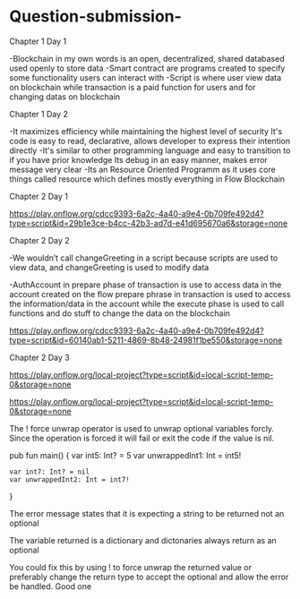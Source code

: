 # Question-submission-


 Chapter 1 Day 1

-Blockchain in my own words is an open, decentralized, shared databased used openly to store data -Smart contract are programs created to specify some functionality users can interact with -Script is where user view data on blockchain while transaction is a paid function for users and for changing datas on blockchain 

Chapter 1 Day 2

-It maximizes efficiency while maintaining the highest level of security It's code is easy to read, declarative, allows developer to express their intention directly -It's similar to other programming language and easy to transition to if you have prior knowledge Its debug in an easy manner, makes error message very clear -Its an Resource Oriented Programm as it uses core things called resource which defines mostly everything in Flow Blockchain

Chapter 2 Day 1

https://play.onflow.org/cdcc9393-6a2c-4a40-a9e4-0b709fe492d4?type=script&id=29b1e3ce-b4cc-42b3-ad7d-e41d695670a6&storage=none

Chapter 2 Day 2

-We wouldn’t call changeGreeting in a script because scripts are used to view data, and changeGreeting is used to modify data

-AuthAccount in prepare phase of transaction is use to access data in the account created on the flow prepare phrase in transaction is used to access the information/data in the account while the execute phase is used to call functions and do stuff to change the data on the blockchain

https://play.onflow.org/cdcc9393-6a2c-4a40-a9e4-0b709fe492d4?type=script&id=60140ab1-5211-4869-8b48-24981f1be550&storage=none

Chapter 2 Day 3

https://play.onflow.org/local-project?type=script&id=local-script-temp-0&storage=none

https://play.onflow.org/local-project?type=script&id=local-script-temp-0&storage=none

The ! force unwrap operator is used to unwrap optional variables forcly. Since the operation is forced it will fail or exit the code if the value is nil.

pub fun main() {
    var int5: Int? = 5
    var unwrappedInt1: Int = int5!  

    var int7: Int? = nil
    var unwrappedInt2: Int = int7! 
}

The error message states that it is expecting a string to be returned not an optional

The variable returned is a dictionary and dictonaries always return as an optional

You could fix this by using ! to force unwrap the returned value or preferably change the return type to accept the optional and allow the error be handled.
Good one
